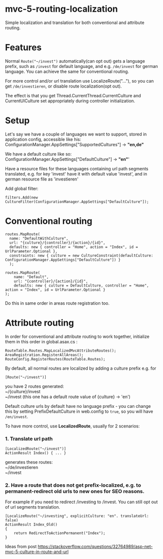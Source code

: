 # mvc-5-routing-localization
Simple localization and translation for both conventional and attribute routing. 

# Features

Normal `Route("~/invest")` automatically(can opt out) gets a language prefix, such as `/invest` for default language, and e.g. `/de/invest` for german language.
You can achieve the same for conventional routing.

For more control and/or url translation use LocalizeRoute("..."), so you can get `/de/investieren`, or disable route localization(opt out).

The effect is that you get Thread.CurrentThread.CurrentCulture and CurrentUICulture set appropriately during controller initialization.

# Setup

Let's say we have a couple of languages we want to support, stored in application config, accessible like his:  
ConfigurationManager.AppSettings["SupportedCultures"] -> **"en,de"**

We have a default culture like so:  
ConfigurationManager.AppSettings["DefaultCulture"] -> **"en"**'

Have a resource files for these languages containing url path segments translated, e.g. for key 'invest' have it with default value 'invest', and in german resource file as 'investieren'

Add global filter:  
```
filters.Add(new CultureFilter(ConfigurationManager.AppSettings["DefaultCulture"]);
```

# Conventional routing

```
routes.MapRoute(
  name: "DefaultWithCulture",
  url: "{culture}/{controller}/{action}/{id}",
  defaults: new { controller = "Home", action = "Index", id = UrlParameter.Optional },
  constraints: new { culture = new CultureConstraint(defaultCulture: ConfigurationManager.AppSettings["DefaultCulture"]) }
  );

routes.MapRoute(
	name: "Default",
	url: "{controller}/{action}/{id}",
	defaults: new { culture = DefaultCulture, controller = "Home", action = "Index", id = UrlParameter.Optional }
);
```

Do this in same order in areas route registration too.

# Attribute routing

In order for conventional and attribute routing to work together, initialize them in this order in global.asax.cs :

```
RouteTable.Routes.MapLocalizedMvcAttributeRoutes();
AreaRegistration.RegisterAllAreas();
RouteConfig.RegisterRoutes(RouteTable.Routes);
```

By default, all normal routes are localized by adding a culture prefix e.g. for
```
[Route("~/invest")]
```
you have 2 routes generated:  
~/{culture}/invest  
~/invest (this one has a default route value of {culture} -> 'en')

Default culture urls by default have no language prefix - you can change this by setting PrefixDefaultCulture in web.config to `true`, so you will have `/en/invest`.

To have more control, use **LocalizedRoute**, usually for 2 scenarios:
### 1. Translate url path
```
[LocalizedRoute("~/invest")]
ActionResult Index() { ... }
```
generates these routes:  
~/de/investieren  
~/invest

### 2. Have a route that does not get prefix-localized, e.g. to permanent-redirect old urls to new ones for SEO reasons.
For example if you need to redirect /investing to /invest. You can still opt out of url segments translation.
```
[LocalizeRoute("~/investing", explicitCulture: "en". translateUrl: false)
ActionResult Index_Old()
{
	return RedirectToActionPermanent("Index");
}
```


Ideas from post https://stackoverflow.com/questions/32764989/asp-net-mvc-5-culture-in-route-and-url
